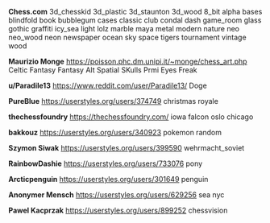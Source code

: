 **Chess.com**
3d_chesskid
3d_plastic
3d_staunton
3d_wood
8_bit
alpha
bases
blindfold
book
bubblegum
cases
classic
club
condal
dash
game_room
glass
gothic
graffiti
icy_sea
light
lolz
marble
maya
metal
modern
nature
neo
neo_wood
neon
newspaper
ocean
sky
space
tigers
tournament
vintage
wood

**Maurizio Monge** https://poisson.phc.dm.unipi.it/~monge/chess_art.php
Celtic
Fantasy
Fantasy Alt
Spatial
SKulls
Prmi
Eyes
Freak

**u/Paradile13** https://www.reddit.com/user/Paradile13/
Doge

**PureBlue** https://userstyles.org/users/374749
christmas
royale

**thechessfoundry** https://thechessfoundry.com/
iowa
falcon
oslo
chicago

**bakkouz** https://userstyles.org/users/340923
pokemon
random

**Szymon Siwak** https://userstyles.org/users/399590
wehrmacht_soviet

**RainbowDashie** https://userstyles.org/users/733076
pony

**Arcticpenguin** https://userstyles.org/users/301649
penguin

**Anonymer Mensch** https://userstyles.org/users/629256
sea
nyc

**Pawel Kacprzak** https://userstyles.org/users/899252
chessvision
